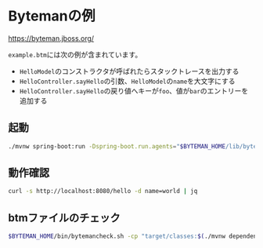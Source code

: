 # Bytemanの例

<https://byteman.jboss.org/>

`example.btm`には次の例が含まれています。

- `HelloModel`のコンストラクタが呼ばれたらスタックトレースを出力する
- `HelloController.sayHello`の引数、`HelloModel`の`name`を大文字にする
- `HelloController.sayHello`の戻り値へキーが`foo`、値が`bar`のエントリーを追加する

## 起動

```bash
./mvnw spring-boot:run -Dspring-boot.run.agents="$BYTEMAN_HOME/lib/byteman.jar=script:example.btm"
```

## 動作確認

```bash
curl -s http://localhost:8080/hello -d name=world | jq
```

## btmファイルのチェック

```bash
$BYTEMAN_HOME/bin/bytemancheck.sh -cp "target/classes:$(./mvnw dependency:build-classpath -q -Dmdep.outputFile=/dev/stdout)" example.btm
```
